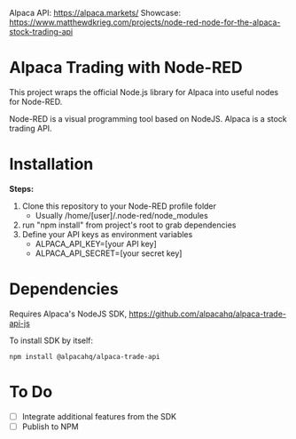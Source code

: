 Alpaca API: https://alpaca.markets/
Showcase: https://www.matthewdkrieg.com/projects/node-red-node-for-the-alpaca-stock-trading-api

# Alpaca Trading with Node-RED
This project wraps the official Node.js library for Alpaca into useful nodes for Node-RED.

Node-RED is a visual programming tool based on NodeJS.
Alpaca is a stock trading API.

# Installation

**Steps:**
1. Clone this repository to your Node-RED profile folder
   * Usually /home/[user]/.node-red/node_modules
1. run "npm install" from project's root to grab dependencies
1. Define your API keys as environment variables
   * ALPACA_API_KEY=[your API key]
   * ALPACA_API_SECRET=[your secret key]

# Dependencies
Requires Alpaca's NodeJS SDK, https://github.com/alpacahq/alpaca-trade-api-js

To install SDK by itself:

```
npm install @alpacahq/alpaca-trade-api
```

# To Do
- [ ] Integrate additional features from the SDK
- [ ] Publish to NPM
